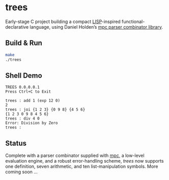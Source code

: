 # trees

Early-stage C project building a compact [LISP](https://en.wikipedia.org/wiki/Lisp_(programming_language))-inspired functional-declarative language, using Daniel Holden’s [mpc parser combinator library](https://github.com/orangeduck/mpc).

## Build & Run
```bash
make
./trees
```
## Shell Demo
```
TREES 0.0.0.0.1
Press Ctrl+C to Exit

trees : add 1 (exp 12 0)
2
trees : joi {1 2 3} {0 9 8} {4 5 6}
{1 2 3 0 9 8 4 5 6}
trees : div 4 0
Error: Division by Zero
trees : 
```
## Status
Complete with a parser combinator supplied with [mpc](https://github.com/orangeduck/mpc), a low-level evaluation engine, and a robust error-handling scheme, <i> trees </i> now supports one definition, seven arithmetic, and ten list-manipulation symbols. More coming soon ...
 
